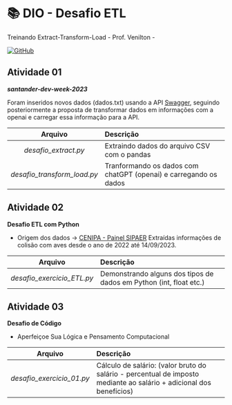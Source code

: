 # 📚 **DIO** - Desafio ETL
Treinando Extract-Transform-Load - Prof. Venilton - 

[![GitHub](https://img.shields.io/badge/GitHub-000?style=for-the-badge&logo=github&logoColor=30A3DC)](https://github.com/falvojr)

## Atividade 01 
***santander-dev-week-2023***

Foram inseridos novos dados (dados.txt) usando a API [Swagger](https://sdw-2023-prd.up.railway.app/swagger-ui/index.html), seguindo posteriormente a proposta de transformar dados em informações com a openai e carregar essa informação para a API.

|Arquivo|Descrição|
|:-----:|:-----|
|*desafio_extract.py* | Extraindo dados do arquivo CSV com o pandas |
|*desafio_transform_load.py* | Tranformando os dados com chatGPT (openai) e carregando os dados |

## Atividade 02
**Desafio ETL com Python**

- Origem dos dados -> [CENIPA - Painel SIPAER](https://painelsipaer.cenipa.fab.mil.br/)
Extraídas informações de colisão com aves desde o ano de 2022 até 14/09/2023.

|Arquivo|Descrição|
|:-----:|:-----|
|*desafio_exercicio_ETL.py* | Demonstrando alguns dos tipos de dados em Python (int, float etc.)|

## Atividade 03
**Desafio de Código**

- Aperfeiçoe Sua Lógica e Pensamento Computacional

|Arquivo|Descrição|
|:-----:|:-----|
|*desafio_exercicio_01.py* | Cálculo de salário: (valor bruto do salário - percentual de imposto mediante ao salário + adicional dos benefícios)|